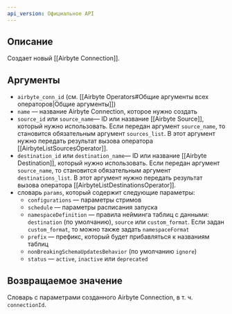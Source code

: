 ```yaml
---
api_version: Официальное API
---
```

## Описание
Создает новый [[Airbyte Connection]].
## Аргументы
- `airbyte_conn_id` (см. [[Airbyte Operators#Общие аргументы всех операторов|Общие аргументы]])
- `name` — название Airbyte Connection, которое нужно создать
- `source_id` или `source_name`— ID или название [[Airbyte Source]], который нужно использовать. Если передан аргумент `source_name`, то  становится обязательным аргумент `sources_list`. В этот аргумент нужно передать результат вызова оператора [[AirbyteListSourcesOperator]].
- `destination_id` или `destination_name`— ID или название [[Airbyte Destination]], который нужно использовать. Если передан аргумент `source_name`, то  становится обязательным аргумент `destinations_list`. В этот аргумент нужно передать результат вызова оператора [[AirbyteListDestinationsOperator]].
- словарь `params`, который содержит следующие параметры:
    - `configurations` — параметры стримов
    - `schedule` — параметры расписания запуска
    - `namespaceDefinition` — правила нейминга таблиц с данными: `destination` (по умолчанию), `source` или `custom_format`. Если задан `custom_format`, то можно также задать `namespaceFormat`
    - `prefix` — префикс, который будет прибавляться к названиям таблиц
    - `nonBreakingSchemaUpdatesBehavior` (по умолчанию `ignore`)
    - `status` — `active`, `inactive` или `deprecated`
## Возвращаемое значение
Словарь с параметрами созданного Airbyte Connection, в т. ч. `connectionId`.
